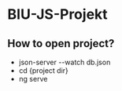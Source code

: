 # BIU-JS-Projekt


## How to open project?

- json-server --watch db.json
- cd {project dir}
- ng serve
